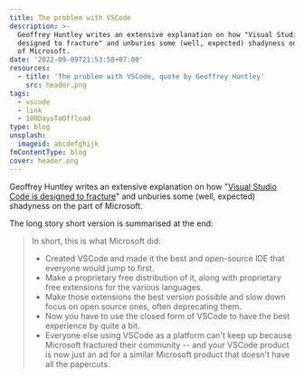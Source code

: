 ```yaml
---
title: The problem with VSCode
description: >-
  Geoffrey Huntley writes an extensive explanation on how "Visual Studio Code is
  designed to fracture" and unburies some (well, expected) shadyness on the part
  of Microsoft.
date: '2022-09-09T21:53:58+07:00'
resources:
  - title: 'The problem with VSCode, quote by Geoffrey Huntley'
    src: header.png
tags:
  - vscode
  - link
  - 100DaysToOffload
type: blog
unsplash:
  imageid: abcdefghijk
fmContentType: blog
cover: header.png
---
```


Geoffrey Huntley writes an extensive explanation on how "[Visual Studio Code is designed to fracture](https://ghuntley.com/fracture/)" and unburies some (well, expected) shadyness on the part of Microsoft.

The long story short version is summarised at the end:

> In short, this is what Microsoft did:
>
> - Created VSCode and made it the best and open-source IDE that everyone would jump to first.
> - Make a proprietary free distribution of it, along with proprietary free extensions for the various languages.
> - Make those extensions the best version possible and slow down focus on open source ones, often deprecating them.
> - Now you have to use the closed form of VSCode to have the best experience by quite a bit.
> - Everyone else using VSCode as a platform can't keep up because Microsoft fractured their community -- and your VSCode product is now just an ad for a similar Microsoft product that doesn't have all the papercuts.
